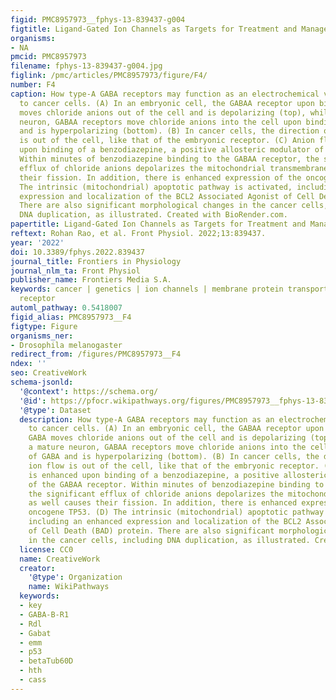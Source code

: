 ```yaml
---
figid: PMC8957973__fphys-13-839437-g004
figtitle: Ligand-Gated Ion Channels as Targets for Treatment and Management of Cancers
organisms:
- NA
pmcid: PMC8957973
filename: fphys-13-839437-g004.jpg
figlink: /pmc/articles/PMC8957973/figure/F4/
number: F4
caption: How type-A GABA receptors may function as an electrochemical vulnerability
  to cancer cells. (A) In an embryonic cell, the GABAA receptor upon binding of GABA
  moves chloride anions out of the cell and is depolarizing (top), while in a mature
  neuron, GABAA receptors move chloride anions into the cell upon binding of GABA
  and is hyperpolarizing (bottom). (B) In cancer cells, the direction of ion flow
  is out of the cell, like that of the embryonic receptor. (C) Anion flow is enhanced
  upon binding of a benzodiazepine, a positive allosteric modulator of the GABAA receptor.
  Within minutes of benzodiazepine binding to the GABAA receptor, the significant
  efflux of chloride anions depolarizes the mitochondrial transmembrane as well causes
  their fission. In addition, there is enhanced expression of the oncogene TP53. (D)
  The intrinsic (mitochondrial) apoptotic pathway is activated, including an enhanced
  expression and localization of the BCL2 Associated Agonist of Cell Death (BAD) protein.
  There are also significant morphological changes in the cancer cells, including
  DNA duplication, as illustrated. Created with BioRender.com.
papertitle: Ligand-Gated Ion Channels as Targets for Treatment and Management of Cancers.
reftext: Rohan Rao, et al. Front Physiol. 2022;13:839437.
year: '2022'
doi: 10.3389/fphys.2022.839437
journal_title: Frontiers in Physiology
journal_nlm_ta: Front Physiol
publisher_name: Frontiers Media S.A.
keywords: cancer | genetics | ion channels | membrane protein transport | GABA | ligand
  receptor
automl_pathway: 0.5418007
figid_alias: PMC8957973__F4
figtype: Figure
organisms_ner:
- Drosophila melanogaster
redirect_from: /figures/PMC8957973__F4
ndex: ''
seo: CreativeWork
schema-jsonld:
  '@context': https://schema.org/
  '@id': https://pfocr.wikipathways.org/figures/PMC8957973__fphys-13-839437-g004.html
  '@type': Dataset
  description: How type-A GABA receptors may function as an electrochemical vulnerability
    to cancer cells. (A) In an embryonic cell, the GABAA receptor upon binding of
    GABA moves chloride anions out of the cell and is depolarizing (top), while in
    a mature neuron, GABAA receptors move chloride anions into the cell upon binding
    of GABA and is hyperpolarizing (bottom). (B) In cancer cells, the direction of
    ion flow is out of the cell, like that of the embryonic receptor. (C) Anion flow
    is enhanced upon binding of a benzodiazepine, a positive allosteric modulator
    of the GABAA receptor. Within minutes of benzodiazepine binding to the GABAA receptor,
    the significant efflux of chloride anions depolarizes the mitochondrial transmembrane
    as well causes their fission. In addition, there is enhanced expression of the
    oncogene TP53. (D) The intrinsic (mitochondrial) apoptotic pathway is activated,
    including an enhanced expression and localization of the BCL2 Associated Agonist
    of Cell Death (BAD) protein. There are also significant morphological changes
    in the cancer cells, including DNA duplication, as illustrated. Created with BioRender.com.
  license: CC0
  name: CreativeWork
  creator:
    '@type': Organization
    name: WikiPathways
  keywords:
  - key
  - GABA-B-R1
  - Rdl
  - Gabat
  - emm
  - p53
  - betaTub60D
  - hth
  - cass
---
```

